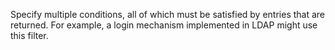 Specify multiple conditions, all of which must be satisfied by entries that are returned. For example, a login mechanism implemented in LDAP might use this filter.
